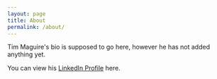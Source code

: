 ```yaml
---
layout: page
title: About
permalink: /about/
---
```


Tim Maguire's bio is supposed to go here, however he has not added anything yet.

You can view his [LinkedIn Profile](https://www.linkedin.com/in/tmaguire/) here.
